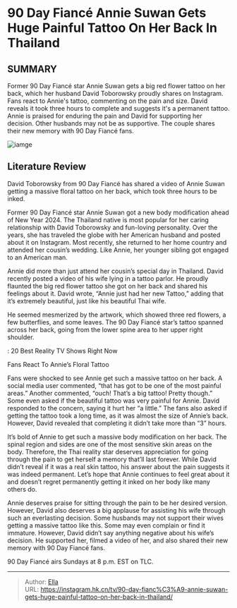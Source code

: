 # 90 Day Fiancé Annie Suwan Gets Huge Painful Tattoo On Her Back In Thailand


## SUMMARY 



  Former 90 Day Fiancé star Annie Suwan gets a big red flower tattoo on her back, which her husband David Toborowsky proudly shares on Instagram.   Fans react to Annie&#39;s tattoo, commenting on the pain and size. David reveals it took three hours to complete and suggests it&#39;s a permanent tattoo.   Annie is praised for enduring the pain and David for supporting her decision. Other husbands may not be as supportive. The couple shares their new memory with 90 Day Fiancé fans.  

![iamge](https://static1.srcdn.com/wordpress/wp-content/uploads/2023/06/gudwaudwa7a2.jpg)

## Literature Review
David Toborowsky from 90 Day Fiancé has shared a video of Annie Suwan getting a massive floral tattoo on her back, which took three hours to be inked.




Former 90 Day Fiancé star Annie Suwan got a new body modification ahead of New Year 2024. The Thailand native is most popular for her caring relationship with David Toborowsky and fun-loving personality. Over the years, she has traveled the globe with her American husband and posted about it on Instagram. Most recently, she returned to her home country and attended her cousin’s wedding. Like Annie, her younger sibling got engaged to an American man.




Annie did more than just attend her cousin’s special day in Thailand. David recently posted a video of his wife lying in a tattoo parlor. He proudly flaunted the big red flower tattoo she got on her back and shared his feelings about it. David wrote, “Annie just had her new Tattoo,” adding that it’s extremely beautiful, just like his beautiful Thai wife.


 

He seemed mesmerized by the artwork, which showed three red flowers, a few butterflies, and some leaves. The 90 Day Fiancé star’s tattoo spanned across her back, going from the lower spine area to her upper right shoulder.

 : 20 Best Reality TV Shows Right Now


 Fans React To Annie’s Floral Tattoo 
          




Fans were shocked to see Annie get such a massive tattoo on her back. A social media user commented, “that has got to be one of the most painful areas.” Another commented, “ouch! That’s a big tattoo! Pretty though.” Some even asked if the beautiful tattoo was very painful for Annie. David responded to the concern, saying it hurt her “a little.” The fans also asked if getting the tattoo took a long time, as it was almost the size of Annie’s back. However, David revealed that completing it didn’t take more than “3” hours.

It’s bold of Annie to get such a massive body modification on her back. The spinal region and sides are one of the most sensitive skin areas on the body. Therefore, the Thai reality star deserves appreciation for going through the pain to get herself a memory that’ll last forever. While David didn’t reveal if it was a real skin tattoo, his answer about the pain suggests it was indeed permanent. Let’s hope that Annie continues to feel great about it and doesn’t regret permanently getting it inked on her body like many others do.




Annie deserves praise for sitting through the pain to be her desired version. However, David also deserves a big applause for assisting his wife through such an everlasting decision. Some husbands may not support their wives getting a massive tattoo like this. Some may even complain or find it immature. However, David didn’t say anything negative about his wife’s decision. He supported her, filmed a video of her, and also shared their new memory with 90 Day Fiancé fans.



90 Day Fiancé airs Sundays at 8 p.m. EST on TLC.






---

> Author: [Ella](https://instagram.hk.cn/)  
> URL: https://instagram.hk.cn/tv/90-day-fianc%C3%A9-annie-suwan-gets-huge-painful-tattoo-on-her-back-in-thailand/  


